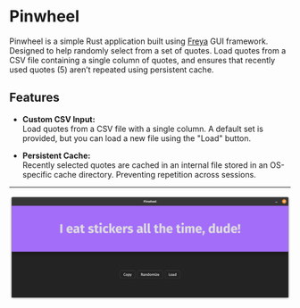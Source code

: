 # Pinwheel

Pinwheel is a simple Rust application built using [Freya](https://github.com/PlayForm/Freya) GUI framework. Designed to help randomly select from a set of quotes. Load quotes from a CSV file containing a single column of quotes, and ensures that recently used quotes (5) aren’t repeated using persistent cache.

## Features

- **Custom CSV Input:**  
  Load quotes from a CSV file with a single column. A default set is provided, but you can load a new file using the "Load" button.

- **Persistent Cache:**  
  Recently selected quotes are cached in an internal file stored in an OS-specific cache directory. Preventing repetition across sessions.

---

![app_preview](./assets/preview.png)